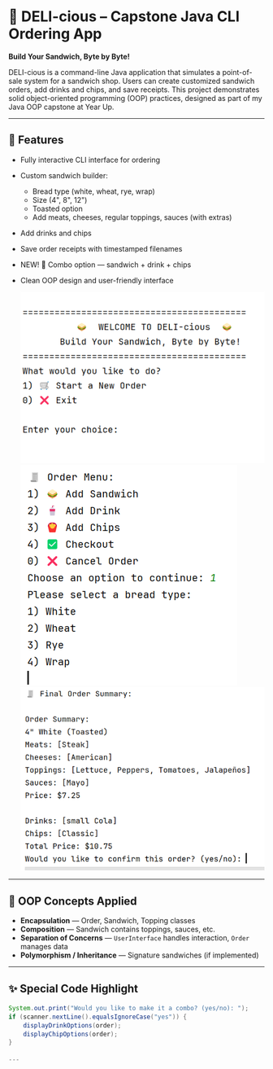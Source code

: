 # 🥪 DELI-cious – Capstone Java CLI Ordering App

**Build Your Sandwich, Byte by Byte!**

DELI-cious is a command-line Java application that simulates a point-of-sale system for a sandwich shop. Users can create customized sandwich orders, add drinks and chips, and save receipts. This project demonstrates solid object-oriented programming (OOP) practices, designed as part of my Java OOP capstone at Year Up.

---

## 🚀 Features

- Fully interactive CLI interface for ordering
- Custom sandwich builder:
  - Bread type (white, wheat, rye, wrap)
  - Size (4", 8", 12")
  - Toasted option
  - Add meats, cheeses, regular toppings, sauces (with extras)
- Add drinks and chips
- Save order receipts with timestamped filenames
- NEW! 🧃 Combo option — sandwich + drink + chips
- Clean OOP design and user-friendly interface

  ![Starter Menu](images/StarterMenu.png)
  ![Sandwich Builder](images/Sandwich.png)
  ![Checkout](images/Checkout.png)

---

## 🧠 OOP Concepts Applied

- **Encapsulation** — Order, Sandwich, Topping classes
- **Composition** — Sandwich contains toppings, sauces, etc.
- **Separation of Concerns** — `UserInterface` handles interaction, `Order` manages data
- **Polymorphism / Inheritance** — Signature sandwiches (if implemented)

---

## ✨ Special Code Highlight

```java
System.out.print("Would you like to make it a combo? (yes/no): ");
if (scanner.nextLine().equalsIgnoreCase("yes")) {
    displayDrinkOptions(order);
    displayChipOptions(order);
}

---
